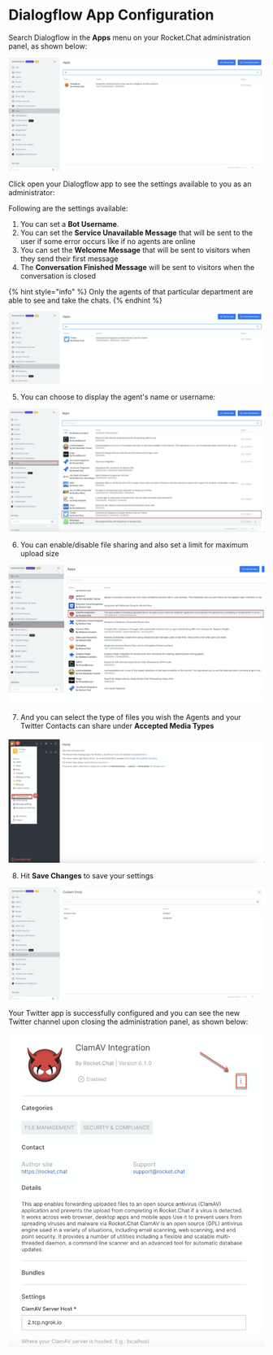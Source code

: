 # Dialogflow App Configuration

Search Dialogflow in the **Apps** menu on your Rocket.Chat administration panel, as shown below:

![](../../../../.gitbook/assets/image%20%28444%29.png)

Click open your Dialogflow app to see the settings available to you as an administrator: 

Following are the settings available:

1. You can set a **Bot Username**. 
2. You can set the **Service Unavailable Message** that will be sent to the user if some error occurs like if no agents are online
3. You can set the **Welcome Message** that will be sent to visitors when they send their first message
4. The **Conversation Finished Message** will be sent to visitors when the conversation is closed

{% hint style="info" %}
Only the agents of that particular department are able to see and take the chats.
{% endhint %}

 

![](../../../../.gitbook/assets/image%20%28400%29.png)

5.  You can choose to display the agent's name or username:

![](../../../../.gitbook/assets/image%20%28399%29.png)

6. You can enable/disable file sharing and also set a limit for maximum upload size

![](../../../../.gitbook/assets/image%20%28391%29.png)

7. And you can select the type of files you wish the Agents and your Twitter Contacts can share under **Accepted Media Types**

![](../../../../.gitbook/assets/image%20%28394%29.png)

8. Hit **Save Changes** to save your settings

![](../../../../.gitbook/assets/image%20%28393%29.png)

Your Twitter app is successfully configured and you can see the new Twitter channel upon closing the administration panel, as shown below:

![](../../../../.gitbook/assets/image%20%28392%29.png)

